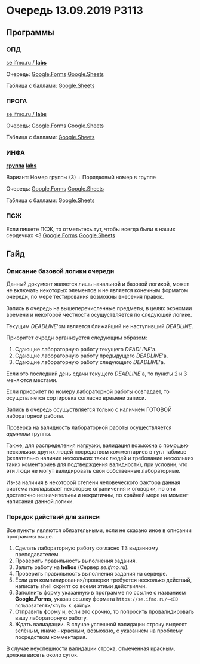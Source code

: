 # Очередь 13.09.2019 P3113
## Программы
### ОПД
[se.ifmo.ru / **labs**](https://se.ifmo.ru/courses/csbasics)

Очередь:
[Google.Forms](https://forms.gle/SKfjxeUmfTYufU7T8)
[Google.Sheets](https://docs.google.com/spreadsheets/d/105KoJydDBbiGeY7NfV06BM9oOAbNDfbekTVVR88vHmU/edit#gid=687538869)

Таблица с баллами:
[Google.Sheets](https://docs.google.com/spreadsheets/d/1IoYmjRQTEO3y4-HRJRub4JE6F_qRFgCHCFAPOa16YRM/edit#gid=237521947)

### ПРОГА
[se.ifmo.ru / **labs**](https://se.ifmo.ru/courses/programming)

Очередь:
[Google.Forms](https://forms.gle/ZAa6ShrxzsF7UUuB8)
[Google.Sheets](https://docs.google.com/spreadsheets/d/105KoJydDBbiGeY7NfV06BM9oOAbNDfbekTVVR88vHmU/edit#gid=239610275)

Таблица с баллами:
[Google.Sheets](https://docs.google.com/spreadsheets/d/1if0PncoLo2zVylvppUU4aDJC8cTeZEIymJ5ZxW9Pe10/edit?ts=5d78b0eb#gid=560546764)

### ИНФА
[**группа**](https://vk.com/club31201840)
[**labs**](https://books.ifmo.ru/file/pdf/2464.pdf) 

Вариант: Номер группы (3) + Порядковый номер в группе

Очередь:
[Google.Forms](https://forms.gle/47oi3oeNo7MzeocJ7)
[Google.Sheets](https://docs.google.com/spreadsheets/d/105KoJydDBbiGeY7NfV06BM9oOAbNDfbekTVVR88vHmU/edit#gid=1303886591)

Таблица с баллами:
[Google.Sheets](https://docs.google.com/spreadsheets/d/1a3L_CS_7c2I4e0JX7uvUYSNVqhAHGhgyWenguCQ6TP0/edit#gid=0)

### ПСЖ
Если пишете ПСЖ, то отметьтесь тут, чтобы всегда были в наших сердечках <3
[Google.Forms](https://forms.gle/obrU9HRqzapXNsd46)
[Google.Sheets](https://docs.google.com/spreadsheets/d/105KoJydDBbiGeY7NfV06BM9oOAbNDfbekTVVR88vHmU/edit#gid=1685365289)

## Гайд
### Описание базовой логики очереди
Данный документ является лишь начальной и базовой логикой, может не включать некоторых элементов и не является конечным форматом очереди, по мере тестирования возможны внесения правок. 

Запись в очередь на вышеперечисленные предметы, в целях экономии времени и некоторой честности осущуствляется по следующей логике.

Текущим *DEADLINE*'ом является ближайший не наступивший *DEADLINE*.

Приоритет очреди организуется следующим образом:
1. Сдающие лабораторную работу текущего *DEADLINE*'a.
2. Сдающие лабораторную работу предыдущего *DEADLINE*'a. 
3. Сдающие лабораторную работу следующего *DEADLINE*'a.

Если это последний день сдачи текущего *DEADLINE*'a, то пункты 2 и 3 меняются местами.

Если приоритет по номеру лабораторной работы совпадает, то осущствляется сортировка согласно времени записи.

Запись в очередь осущуствляется только с наличием ГОТОВОЙ лабораторной работы.

Проверка на валидность лабораторной работы осуществляется *админом* группы.

Также, для распределения нагрузки, валидация возможна с помощью нескольких других людей посредством комментариев в гугл таблице (желательно наличие нескольких таких людей и требование нескольких таких коментариев для подтверждения валидности), при условии, что эти люди не могут валидировать свои собственные лабораторные.

Из-за наличия в некоторой степени человеческого фактора данная система накладывает некоторые ограничения и оговорки, но они достаточно незначительны и некритичны, по крайней мере на момент написания данной логики.

### Порядок действий для записи
Все пункты являются обязательными, если не сказано иное в описании программы выше.

1. Сделать лабораторную работу согласно ТЗ выданному преподавателем.
2. Проверить правильность выполнения задания.
3. Залить работу на **helios** (Сервер *se.ifmo.ru*).
4. Проверить правильность выполнения задания на сервере.
5. Если для компилирования/проверки требуется несколько действий, написать shell скрипт со всеми этими действиями.
6. Заполнить форму указанную в программе по ссылке с названием **Google.Forms**, указав ссылку формата `https://se.ifmo.ru/~<ID пользователя>/<путь к файлу>`.
7. Отправить форму и, если это срочно, то попросить провалидировать вашу лабораторную работу.
8. Ждать валиадации. В случае успешной валидации строку выделят зелёным, иначе - красным, возможно, с указанием на проблему посредством комментария.

В случае неуспешности валидации строка, отмеченная красным, должна висеть около суток.
